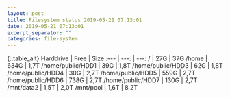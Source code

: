 ```yaml
---
layout: post
title: Filesystem status 2019-05-21 07:13:01
date: 2019-05-21 07:13:01
excerpt_separator: ""
categories: file-system
---
```

{:.table_alt}
Harddrive | Free | Size
:--- | ---: | ---:
/ | 27G | 37G
/home | 634G | 1,7T
/home/public/HDD1 | 39G | 1,8T
/home/public/HDD3 | 62G | 1,8T
/home/public/HDD4 | 30G | 2,7T
/home/public/HDD5 | 559G | 2,7T
/home/public/HDD6 | 738G | 2,7T
/home/public/HDD7 | 130G | 2,7T
/mnt/data2 | 1,5T | 2,0T
/mnt/pool | 1,6T | 8,2T
